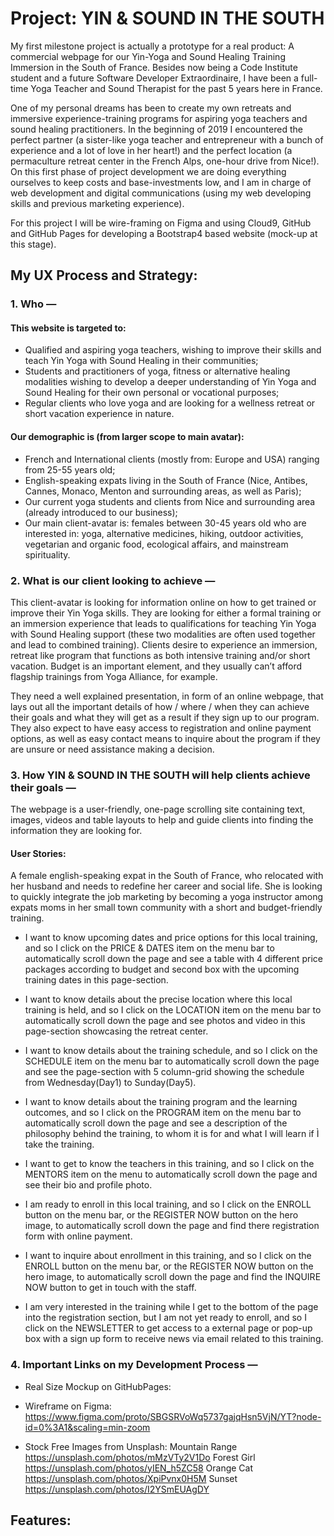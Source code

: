 # Project: YIN & SOUND IN THE SOUTH

My first milestone project is actually a prototype for a real product: A commercial webpage for our Yin-Yoga and Sound Healing Training Immersion in the South of France. Besides now being a Code Institute student and a future Software Developer Extraordinaire, I have been a full-time Yoga Teacher and Sound Therapist for the past 5 years here in France.

One of my personal dreams has been to create my own retreats and immersive experience-training programs for aspiring yoga teachers and sound healing practitioners. In the beginning of 2019 I encountered the perfect partner (a sister-like yoga teacher and entrepreneur with a bunch of experience and a lot of love in her heart!) and the perfect location (a permaculture retreat center in the French Alps, one-hour drive from Nice!). On this first phase of project development we are doing everything ourselves to keep costs and base-investments low, and I am in charge of web development and digital communications (using my web developing skills and previous marketing experience). 

For this project I will be wire-framing on Figma and using Cloud9, GitHub and GitHub Pages for developing a Bootstrap4 based website (mock-up at this stage).



## My UX Process and Strategy:

### 1. Who —

#### This website is targeted to:
- Qualified and aspiring yoga teachers, wishing to improve their skills and teach Yin Yoga with Sound Healing in their communities;
- Students and practitioners of yoga, fitness or alternative healing modalities wishing to develop a deeper understanding of Yin Yoga and Sound Healing for their own personal or vocational purposes;
- Regular clients who love yoga and are looking for a wellness retreat or short vacation experience in nature.

#### Our demographic is (from larger scope to main avatar):
- French and International clients (mostly from: Europe and USA) ranging from 25-55 years old;
- English-speaking expats living in the South of France (Nice, Antibes, Cannes, Monaco, Menton and surrounding areas, as well as Paris);
- Our current yoga students and clients from Nice and surrounding area (already introduced to our business);
- Our main client-avatar is: females between 30-45 years old who are interested in: yoga, alternative medicines, hiking, outdoor activities, vegetarian and organic food, ecological affairs, and mainstream spirituality.

### 2. What is our client looking to achieve —

This client-avatar is looking for information online on how to get trained or improve their Yin Yoga skills. They are looking for either a formal training or an immersion experience that leads to qualifications for teaching Yin Yoga with Sound Healing support (these two modalities are often used together and lead to combined training). Clients desire to experience an immersion, retreat like program that functions as both intensive training and/or short vacation. Budget is an important element, and they usually can’t afford flagship trainings from Yoga Alliance, for example. 

They need a well explained presentation, in form of an online webpage, that lays out all the important details of how / where / when they can achieve their goals and what they will get as a result if they sign up to our program. They also expect to have easy access to registration and online payment options, as well as easy contact means to inquire about the program if they are unsure or need assistance making a decision.

### 3. How YIN & SOUND IN THE SOUTH will help clients achieve their goals —

The webpage is a user-friendly, one-page scrolling site containing text, images, videos and table layouts to help and guide clients into finding the information they are looking for.

#### User Stories:
A female english-speaking expat in the South of France, who relocated with her husband and needs to redefine her career and social life. She is looking to quickly integrate the job marketing by becoming a yoga instructor among expats moms in her small town community with a short and budget-friendly training.

- I want to know upcoming dates and price options for this local training, and so I click on the PRICE & DATES item on the menu bar to automatically scroll down the page and see a table with 4 different price packages according to budget and second box with the upcoming training dates in this page-section.

- I want to know details about the precise location where this local training is held, and so I click on the LOCATION item on the menu bar to automatically scroll down the page and see photos and video in this page-section showcasing the retreat center.

- I want to know details about the training schedule, and so I click on the SCHEDULE item on the menu bar to automatically scroll down the page and see the page-section with 5 column-grid showing the schedule from Wednesday(Day1) to Sunday(Day5).

- I want to know details about the training program and the learning outcomes, and so I click on the PROGRAM item on the menu bar to automatically scroll down the page and see a description of the philosophy behind the training, to whom it is for and what I will learn if Ì take the training.

- I want to get to know the teachers in this training, and so I click on the MENTORS item on the menu to automatically scroll down the page and see their bio and profile photo.

- I am ready to enroll in this local training, and so I click on the ENROLL button on the menu bar, or  the REGISTER NOW button on the hero image, to automatically scroll down the page and find there registration form with online payment.

- I want to inquire about enrollment in this training, and so I click on the ENROLL button on the menu bar, or  the REGISTER NOW button on the hero image, to automatically scroll down the page and find the INQUIRE NOW button  to get in touch with the staff.

- I am very interested in the training while I get to the bottom of the page into the registration section, but I am not yet ready to enroll, and so I click on the NEWSLETTER to get access to a external page or pop-up box with a sign up form to receive news via email related to this training.

### 4. Important Links on my Development Process —

- Real Size Mockup on GitHubPages:

- Wireframe on Figma:
https://www.figma.com/proto/SBGSRVoWq5737gajqHsn5VjN/YT?node-id=0%3A1&scaling=min-zoom

- Stock Free Images from Unsplash:
Mountain Range https://unsplash.com/photos/mMzVTy2V1Do
Forest Girl https://unsplash.com/photos/yIEN_h5ZC58
Orange Cat https://unsplash.com/photos/XpiPvnx0H5M
Sunset https://unsplash.com/photos/I2YSmEUAgDY




## Features: